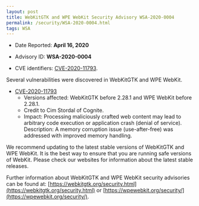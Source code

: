 ```yaml
---
layout: post
title: WebKitGTK and WPE WebKit Security Advisory WSA-2020-0004
permalink: /security/WSA-2020-0004.html
tags: WSA
---
```


* Date Reported: **April 16, 2020**

* Advisory ID: **WSA-2020-0004**

* CVE identifiers: [CVE-2020-11793](#CVE-2020-11793).


Several vulnerabilities were discovered in WebKitGTK and WPE WebKit.

* <a name="CVE-2020-11793" href="https://cve.mitre.org/cgi-bin/cvename.cgi?name=CVE-2020-11793">CVE-2020-11793</a>
  * Versions affected: WebKitGTK before 2.28.1 and WPE WebKit before
    2.28.1.
  * Credit to Cim Stordal of Cognite.
  * Impact: Processing maliciously crafted web content may lead to
    arbitrary code execution or application crash (denial of service).
    Description: A memory corruption issue (use-after-free) was
    addressed with improved memory handling.


We recommend updating to the latest stable versions of WebKitGTK and WPE
WebKit. It is the best way to ensure that you are running safe versions
of WebKit. Please check our websites for information about the latest
stable releases.

Further information about WebKitGTK and WPE WebKit security advisories can be found at: 
[https://webkitgtk.org/security.html](https://webkitgtk.org/security.html) or [https://wpewebkit.org/security/](https://wpewebkit.org/security/).
